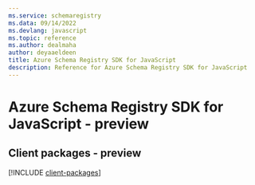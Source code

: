 ```yaml
---
ms.service: schemaregistry
ms.data: 09/14/2022
ms.devlang: javascript
ms.topic: reference
ms.author: dealmaha
author: deyaaeldeen
title: Azure Schema Registry SDK for JavaScript
description: Reference for Azure Schema Registry SDK for JavaScript
---
```

# Azure Schema Registry SDK for JavaScript - preview

## Client packages - preview
[!INCLUDE [client-packages](schema-registry-client-index.md)]